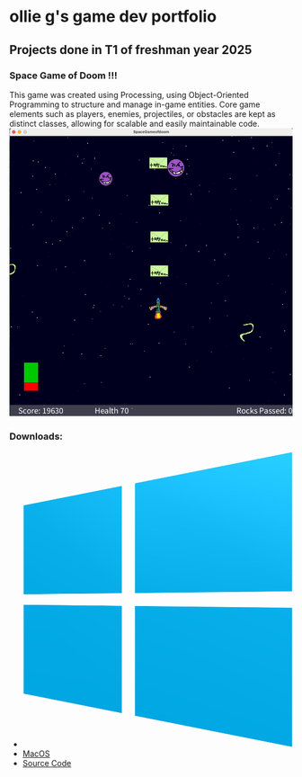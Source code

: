 # ollie g's game dev portfolio 

## Projects done in T1 of freshman year 2025

### Space Game of Doom !!!

This game was created using Processing, using Object-Oriented Programming to structure and manage in-game entities. Core game elements such as players, enemies, projectiles, or obstacles are kept as distinct classes, allowing for scalable and easily maintainable code.
![Running Game](https://github.com/pwspew/portfolio2/blob/main/images/spacelook.png?raw=true)
### Downloads:
* ![Windows](https://github.com/pwspew/portfolio2/blob/main/images/windlogo.png) 
* [MacOS](https://github.com/pwspew/portfolio2/blob/main/src/SpaceGameofDoom/macos-aarch64.zip)
* [Source Code]()
